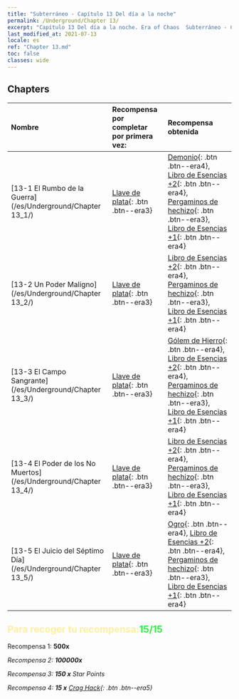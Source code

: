 ```yaml
---
title: "Subterráneo - Capítulo 13 Del día a la noche"
permalink: /Underground/Chapter 13/
excerpt: "Capítulo 13 Del día a la noche. Era of Chaos  Subterráneo - Capítulo 13. Del día a la noche"
last_modified_at: 2021-07-13
locale: es
ref: "Chapter 13.md"
toc: false
classes: wide
---
```


## Chapters

  | Nombre |  Recompensa por completar por primera vez: | Recompensa obtenida |
  |:------------|:------------|:------------| 
  | [13-1 El Rumbo de la Guerra](/es/Underground/Chapter 13_1/) | [Llave de plata](/ItemsES/con_693/){: .btn .btn--era3} | [Demonio](/ItemsES/unt_229/){: .btn .btn--era4}, [Libro de Esencias +2](/ItemsES/mat_53/){: .btn .btn--era4}, [Pergaminos de hechizo](/ItemsES/con_694/){: .btn .btn--era3}, [Libro de Esencias +1](/ItemsES/mat_46/){: .btn .btn--era4} |
  | [13-2 Un Poder Maligno](/es/Underground/Chapter 13_2/) | [Llave de plata](/ItemsES/con_693/){: .btn .btn--era3} | [Libro de Esencias +2](/ItemsES/mat_53/){: .btn .btn--era4}, [Pergaminos de hechizo](/ItemsES/con_694/){: .btn .btn--era3}, [Libro de Esencias +1](/ItemsES/mat_46/){: .btn .btn--era4} |
  | [13-3 El Campo Sangrante](/es/Underground/Chapter 13_3/) | [Llave de plata](/ItemsES/con_693/){: .btn .btn--era3} | [Gólem de Hierro](/ItemsES/unt_237/){: .btn .btn--era4}, [Libro de Esencias +2](/ItemsES/mat_53/){: .btn .btn--era4}, [Pergaminos de hechizo](/ItemsES/con_694/){: .btn .btn--era3}, [Libro de Esencias +1](/ItemsES/mat_46/){: .btn .btn--era4} |
  | [13-4 El Poder de los No Muertos](/es/Underground/Chapter 13_4/) | [Llave de plata](/ItemsES/con_693/){: .btn .btn--era3} | [Libro de Esencias +2](/ItemsES/mat_53/){: .btn .btn--era4}, [Pergaminos de hechizo](/ItemsES/con_694/){: .btn .btn--era3}, [Libro de Esencias +1](/ItemsES/mat_46/){: .btn .btn--era4} |
  | [13-5 El Juicio del Séptimo Día](/es/Underground/Chapter 13_5/) | [Llave de plata](/ItemsES/con_693/){: .btn .btn--era3} | [Ogro](/ItemsES/unt_220/){: .btn .btn--era4}, [Libro de Esencias +2](/ItemsES/mat_53/){: .btn .btn--era4}, [Pergaminos de hechizo](/ItemsES/con_694/){: .btn .btn--era3}, [Libro de Esencias +1](/ItemsES/mat_46/){: .btn .btn--era4} |


## <span style="color: #ffeea0">Para recoger tu recompensa:</span><span style="color: #27f73a">15/15</span>

 Recompensa 1:  **500x** <i class="fas fa-gem"/>

 Recompensa 2:  **100000x** <i class="fas fa-coins"/>

 Recompensa 3: **150 x** Star Points

 Recompensa 4: **15 x** [Crag Hack](/ItemsES/her_375/){: .btn .btn--era5}

